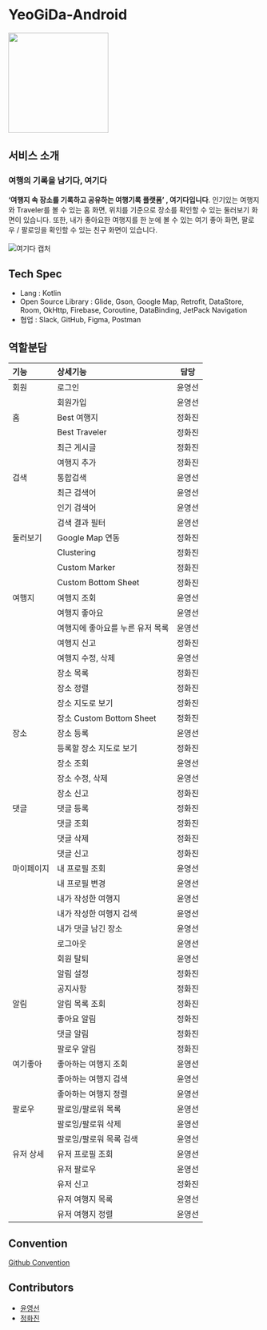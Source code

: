 # YeoGiDa-Android

<img src="https://user-images.githubusercontent.com/77600832/221890855-cf3721c4-2619-45f0-88a3-0c1501a8cb9d.png"  width="200" height="200"/>

## 서비스 소개
### 여행의 기록을 남기다, 여기다

**‘여행지 속 장소를 기록하고 공유하는 여행기록 플랫폼’ , 여기다입니다**.
인기있는 여행지와 Traveler를 볼 수 있는 홈 화면, 위치를 기준으로 장소를 확인할 수 있는 둘러보기 화면이 있습니다. 또한, 내가 좋아요한 여행지를 한 눈에 볼 수 있는 여기 좋아 화면, 팔로우 / 팔로잉을 확인할 수 있는 친구 화면이 있습니다.
<br> </br>
![여기다 캡처](https://user-images.githubusercontent.com/77600832/223436141-9ba5c659-138f-41a5-87c7-1bfc7c12c079.png)

## Tech Spec
- Lang : Kotlin
- Open Source Library : Glide, Gson, Google Map, Retrofit, DataStore, Room, OkHttp, Firebase, Coroutine, DataBinding, JetPack Navigation
- 협업 : Slack, GitHub, Figma, Postman

## 역할분담
| 기능 | 상세기능 | 담당 |
| :--- | :--- | :---: |
| 회원 | 로그인 | 윤영선 |
|  | 회원가입 | 윤영선 |
| 홈 | Best 여행지 | 정화진 |
|  | Best Traveler | 정화진 |
|  | 최근 게시글 | 정화진 |
|  | 여행지 추가 | 정화진 |
| 검색 | 통합검색 | 윤영선 |
|  | 최근 검색어 | 윤영선 |
|  | 인기 검색어 | 윤영선 |
|  | 검색 결과 필터 | 윤영선 |
| 둘러보기 | Google Map 연동 | 정화진 |
|  | Clustering | 정화진 |
|  | Custom Marker | 정화진 |
|  | Custom Bottom Sheet | 정화진 |
| 여행지 | 여행지 조회 | 윤영선 |
| | 여행지 좋아요 | 윤영선 |
| | 여행지에 좋아요를 누른 유저 목록 | 윤영선 |
| | 여행지 신고 | 정화진 |
| | 여행지 수정, 삭제 | 윤영선 |
|  | 장소 목록 | 정화진 |
|  | 장소 정렬 | 정화진 |
|  | 장소 지도로 보기 | 정화진 |
|  | 장소 Custom Bottom Sheet | 정화진 |
| 장소 | 장소 등록 | 윤영선 |
|  | 등록할 장소 지도로 보기 | 정화진 
|  | 장소 조회 | 윤영선 |
|  | 장소 수정, 삭제 | 윤영선 |
|  | 장소 신고 | 정화진 |
| 댓글 | 댓글 등록 | 정화진 |
|  | 댓글 조회 | 정화진 |
|  | 댓글 삭제 | 정화진 |
|  | 댓글 신고 | 정화진 |
| 마이페이지 | 내 프로필 조회 | 윤영선 |
|  | 내 프로필 변경 | 윤영선 |
|  | 내가 작성한 여행지 | 윤영선 |
|  | 내가 작성한 여행지 검색 | 윤영선 |
|  | 내가 댓글 남긴 장소 | 윤영선 |
|  | 로그아웃 | 윤영선 |
|  | 회원 탈퇴 | 윤영선 |
|  | 알림 설정 | 정화진 |
|  | 공지사항 | 정화진 |
| 알림 | 알림 목록 조회 | 정화진 |
|  | 좋아요 알림 | 정화진 |
|  | 댓글 알림 | 정화진 |
|  | 팔로우 알림 | 정화진 |
| 여기좋아 | 좋아하는 여행지 조회 | 윤영선 |
|  | 좋아하는 여행지 검색 | 윤영선 |
|  | 좋아하는 여행지 정렬 | 윤영선 |
| 팔로우 | 팔로잉/팔로워 목록 | 윤영선 |
|  | 팔로잉/팔로워 삭제 | 윤영선 |
|  | 팔로잉/팔로워 목록 검색 | 윤영선 |
| 유저 상세 | 유저 프로필 조회 | 윤영선 |
|  | 유저 팔로우 | 윤영선 |
|  | 유저 신고 | 정화진 |
|  | 유저 여행지 목록 | 윤영선 |
|  | 유저 여행지 정렬 | 윤영선 |

## Convention
[Github Convention](https://github.com/YeoGiDa/YeoGiDa-Android/blob/develop/Docs/Github%20Convention.md)

## Contributors
- [윤영선](https://github.com/yys7517)
- [정화진](https://github.com/hjh1161514)
